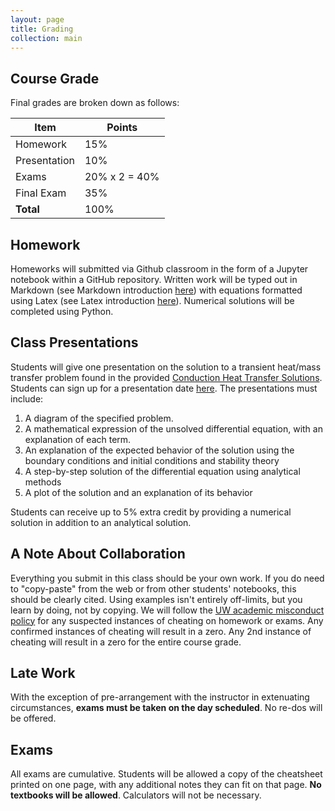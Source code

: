```yaml
---
layout: page
title: Grading
collection: main
---
```


## Course Grade

Final grades are broken down as follows:

| **Item**           | **Points**    |
| ------------------ | ------------- |
| Homework           | 15%           |
| Presentation       | 10%           |
| Exams              | 20% x 2 = 40% |
| Final Exam         | 35%           |
| **Total**          | 100%          |

## Homework

Homeworks will submitted via Github classroom in the form of a Jupyter notebook within a GitHub repository. Written work will be typed out in Markdown (see Markdown introduction [here](https://www.markdownguide.org/basic-syntax/)) with equations formatted using Latex (see Latex introduction [here](https://www.overleaf.com/learn/latex/Mathematical_expressions)). Numerical solutions will be completed using Python.

## Class Presentations

Students will give one presentation on the solution to a transient heat/mass transfer problem found in the provided [Conduction Heat Transfer Solutions](https://github.com/uw-cheme512/gradmath2019/blob/master/student_presentations/heat_transfer_solutions.pdf). Students can sign up for a presentation date [here](https://docs.google.com/spreadsheets/d/1kF6XKiX3tJOpuOQfxG4tSMkHaaxj6yw-UsPFIz7lbQo/edit?usp=sharing). The presentations must include:

1. A diagram of the specified problem.
2. A mathematical expression of the unsolved differential equation, with an explanation of each term.
3. An explanation of the expected behavior of the solution using the boundary conditions and initial conditions and stability theory
3. A step-by-step solution of the differential equation using analytical methods
4. A plot of the solution and an explanation of its behavior

Students can receive up to 5% extra credit by providing a numerical solution in addition to an analytical solution.

## A Note About Collaboration

Everything you submit in this class should be your own work. If you do need to "copy-paste" from the web or from other students' notebooks, this should be clearly cited. Using examples isn't entirely off-limits, but you learn by doing, not by copying. We will follow the [UW academic misconduct policy](https://www.washington.edu/cssc/facultystaff/academic-misconduct/) for any suspected instances of cheating on homework or exams. Any confirmed instances of cheating will result in a zero. Any 2nd instance of cheating will result in a zero for the entire course grade.

## Late Work

With the exception of pre-arrangement with the instructor in extenuating circumstances, **exams must be taken on the day scheduled**. No re-dos will be offered.

## Exams

All exams are cumulative. Students will be allowed a copy of the cheatsheet printed on one page, with any additional notes they can fit on that page. **No textbooks will be allowed**. Calculators will not be necessary.
